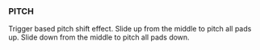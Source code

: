 ### PITCH
Trigger based pitch shift effect. Slide up from the middle to pitch all pads up. Slide down from the middle to pitch all pads down.